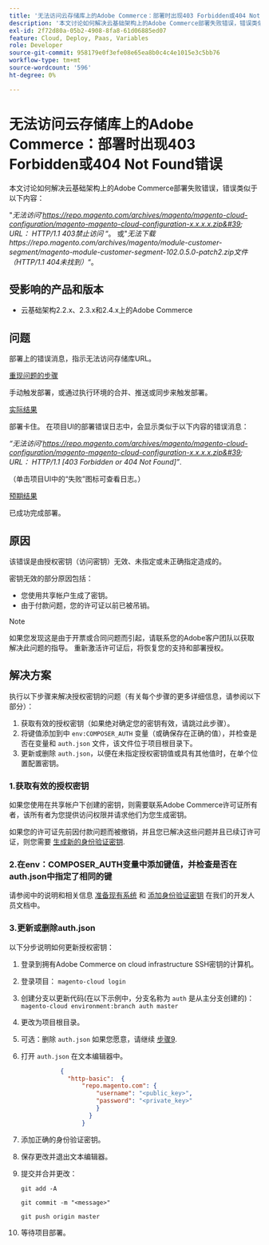 ```yaml
---
title: '无法访问云存储库上的Adobe Commerce：部署时出现403 Forbidden或404 Not Found错误'
description: '本文讨论如何解决云基础架构上的Adobe Commerce部署失败错误，错误类似于以下内容：'
exl-id: 2f72d80a-05b2-4908-8fa8-61d06885ed07
feature: Cloud, Deploy, Paas, Variables
role: Developer
source-git-commit: 958179e0f3efe08e65ea8b0c4c4e1015e3c5bb76
workflow-type: tm+mt
source-wordcount: '596'
ht-degree: 0%

---
```


# 无法访问云存储库上的Adobe Commerce：部署时出现403 Forbidden或404 Not Found错误

本文讨论如何解决云基础架构上的Adobe Commerce部署失败错误，错误类似于以下内容：

&quot;*无法访问&#39;https://repo.magento.com/archives/magento/magento-cloud-configuration/magento-magento-cloud-configuration-x.x.x.x.zip&#39; URL： HTTP/1.1 403禁止访问* “。 或&quot;*无法下载https://repo.magento.com/archives/magento/module-customer-segment/magento-module-customer-segment-102.0.5.0-patch2.zip文件（HTTP/1.1 404未找到）*“。

## 受影响的产品和版本

* 云基础架构2.2.x、2.3.x和2.4.x上的Adobe Commerce

## 问题

部署上的错误消息，指示无法访问存储库URL。

<u>重现问题的步骤</u>

手动触发部署，或通过执行环境的合并、推送或同步来触发部署。

<u>实际结果</u>

部署卡住。 在项目UI的部署错误日志中，会显示类似于以下内容的错误消息：

*“无法访问‘https://repo.magento.com/archives/magento/magento-cloud-configuration/magento-magento-cloud-configuration-x.x.x.x.zip&#39; URL： HTTP/1.1 \[403 Forbidden or 404 Not Found\]”*.

（单击项目UI中的“失败”图标可查看日志。）

<u>预期结果</u>

已成功完成部署。

## 原因

该错误是由授权密钥（访问密钥）无效、未指定或未正确指定造成的。

密钥无效的部分原因包括：

* 您使用共享帐户生成了密钥。
* 由于付款问题，您的许可证以前已被吊销。

>[!NOTE]
>
>如果您发现这是由于开票或合同问题而引起，请联系您的Adobe客户团队以获取解决此问题的指导。 重新激活许可证后，将恢复您的支持和部署授权。

## 解决方案

执行以下步骤来解决授权密钥的问题（有关每个步骤的更多详细信息，请参阅以下部分）：

1. 获取有效的授权密钥（如果绝对确定您的密钥有效，请跳过此步骤）。
1. 将键值添加到中 `env:COMPOSER_AUTH` 变量（或确保存在正确的值），并检查是否在变量和 `auth.json` 文件，该文件位于项目根目录下。
1. 更新或删除 `auth.json`，以便在未指定授权密钥值或具有其他值时，在单个位置配置密钥。

### 1.获取有效的授权密钥

如果您使用在共享帐户下创建的密钥，则需要联系Adobe Commerce许可证所有者，该所有者为您提供访问权限并请求他们为您生成密钥。

如果您的许可证先前因付款问题而被撤销，并且您已解决这些问题并且已续订许可证，则您需要 [生成新的身份验证密钥](https://experienceleague.adobe.com/docs/commerce-operations/installation-guide/prerequisites/authentication-keys.html).

### 2.在env：COMPOSER\_AUTH变量中添加键值，并检查是否在auth.json中指定了相同的键

请参阅中的说明和相关信息 [准备现有系统](https://devdocs.magento.com/cloud/setup/first-time-setup-import-prepare.html#auth-json) 和 [添加身份验证密钥](https://devdocs.magento.com/cloud/setup/first-time-setup-import-prepare.html#add-authentication-keys) 在我们的开发人员文档中。

### 3.更新或删除auth.json

以下分步说明如何更新授权密钥：

1. 登录到拥有Adobe Commerce on cloud infrastructure SSH密钥的计算机。
1. 登录项目： `magento-cloud login`
1. 创建分支以更新代码(在以下示例中，分支名称为 `auth` 是从主分支创建的)：     `magento-cloud environment:branch auth master`
1. 更改为项目根目录。
1. 可选：删除 `auth.json` 如果您愿意，请继续 [步骤9](#step9).
1. 打开 `auth.json` 在文本编辑器中。

   ```json
              {
                "http-basic":  {
                    "repo.magento.com": {
                        "username": "<public_key>",
                        "password": "<private_key>"
                        }
                      }
                    }
   ```

1. 添加正确的身份验证密钥。
1. 保存更改并退出文本编辑器。
1. 提交并合并更改：

   `git add -A`

   `git commit -m "<message>"`

   `git push origin master`
1. 等待项目部署。
